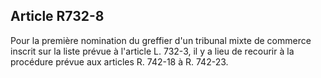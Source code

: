Article R732-8
----
Pour la première nomination du greffier d'un tribunal mixte de commerce inscrit
sur la liste prévue à l'article L. 732-3, il y a lieu de recourir à la procédure
prévue aux articles R. 742-18 à R. 742-23.

